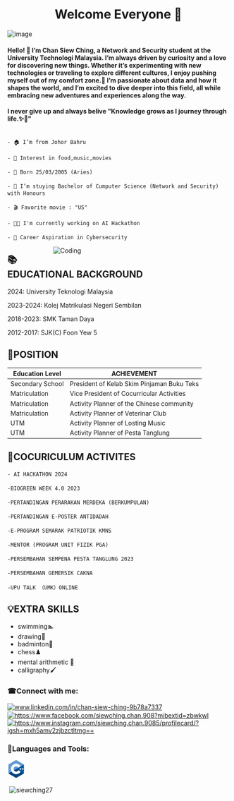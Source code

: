 <h1 align="center">Welcome Everyone 👋</h1>

![image](https://github.com/user-attachments/assets/ca3a9820-521c-4bbb-9934-c6330e1d23a0)

  <h4 align="left">Hello! 🤗 I’m Chan Siew Ching, a Network and Security student at the University Technologi Malaysia. I’m always driven by curiosity and a love for discovering new things. Whether it’s experimenting with new technologies or traveling to explore different cultures, I enjoy pushing myself out of my comfort zone.🎊 I’m passionate about data and how it shapes the world, and I’m excited to dive deeper into this field, all while embracing new adventures and experiences along the way.</h4>

  <h4 align="left"> I never give up and always belive "Knowledge grows as I journey through life.✨🎉"</h4>

```
  
- 🏠 I’m from Johor Bahru

- 🎵 Interest in food,music,movies

- 📆 Born 25/03/2005 (Aries)

- 📗 I’m stuying Bachelor of Cumputer Science (Network and Security) with Honours

- 🎬 Favorite movie : "US"

- 👨‍💻 I'm currently working on AI Hackathon

- 🎯 Career Aspiration in Cybersecurity

```
<img align="right" alt="Coding" width="400" src="https://github.com/user-attachments/assets/bfb7f84a-c239-490f-8374-59ba3b9713d4.gif">


## 📚**EDUCATIONAL BACKGROUND**

  2024:  University Teknologi Malaysia
  
  2023-2024:  Kolej Matrikulasi Negeri Sembilan 
  
  2018-2023:  SMK Taman Daya
  
  2012-2017:  SJK(C) Foon Yew 5

## 📍**POSITION**

| Education Level | ACHIEVEMENT |
| ------------- | ------------- |
| Secondary School  | President of Kelab Skim Pinjaman Buku Teks   |
| Matriculation | Vice President of Cocurricular Activities  |
| Matriculation  | Activity Planner of the Chinese community  |
| Matriculation | Activity Planner of Veterinar Club  |
| UTM | Activity Planner of Losting Music  |
| UTM | Activity Planner of Pesta Tanglung  |


## 📃**COCURICULUM ACTIVITES**

```
- AI HACKATHON 2024

-BIOGREEN WEEK 4.0 2023

-PERTANDINGAN PERARAKAN MERDEKA (BERKUMPULAN)

-PERTANDINGAN E-POSTER ANTIDADAH

-E-PROGRAM SEMARAK PATRIOTIK KMNS

-MENTOR (PROGRAM UNIT FIZIK PGA)

-PERSEMBAHAN SEMPENA PESTA TANGLUNG 2023

-PERSEMBAHAN GEMERSIK CAKNA 

-UPU TALK （UMK）ONLINE
```
## 💡**EXTRA SKILLS**

- swimming🏊
- drawing🎨
- badminton🏸
- chess♟️
- mental arithmetic 🟰
- calligraphy🖌️


<h3 align="left">☎Connect with me:</h3>
<p align="left">
<a href="https://linkedin.com/in/www.linkedin.com/in/chan-siew-ching-9b78a7337" target="blank"><img align="center" src="https://raw.githubusercontent.com/rahuldkjain/github-profile-readme-generator/master/src/images/icons/Social/linked-in-alt.svg" alt="www.linkedin.com/in/chan-siew-ching-9b78a7337" height="30" width="40" /></a>
<a href="https://fb.com/https://www.facebook.com/siewching.chan.908?mibextid=zbwkwl" target="blank"><img align="center" src="https://raw.githubusercontent.com/rahuldkjain/github-profile-readme-generator/master/src/images/icons/Social/facebook.svg" alt="https://www.facebook.com/siewching.chan.908?mibextid=zbwkwl" height="30" width="40" /></a>
<a href="https://instagram.com/https://www.instagram.com/siewching.chan.9085/profilecard/?igsh=mxh5amv2zjbzctltmg==" target="blank"><img align="center" src="https://raw.githubusercontent.com/rahuldkjain/github-profile-readme-generator/master/src/images/icons/Social/instagram.svg" alt="https://www.instagram.com/siewching.chan.9085/profilecard/?igsh=mxh5amv2zjbzctltmg==" height="30" width="40" /></a>
</p>

<h3 align="left">📁Languages and Tools:</h3>
<p align="left"> <a href="https://www.w3schools.com/cpp/" target="_blank" rel="noreferrer"> <img src="https://raw.githubusercontent.com/devicons/devicon/master/icons/cplusplus/cplusplus-original.svg" alt="cplusplus" width="40" height="40"/> </a> </p>

<p>&nbsp;<img align="center" src="https://github-readme-stats.vercel.app/api?username=siewching27&show_icons=true&locale=en" alt="siewching27" /></p>

